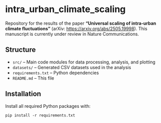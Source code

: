 # intra_urban_climate_scaling

Repository for the results of the paper **“Universal scaling of intra-urban climate fluctuations”** (arXiv: https://arxiv.org/abs/2505.19998). This manuscript is currently under review in Nature Communications.

## Structure

- `src/`             – Main code modules for data processing, analysis, and plotting  
- `datasets/`  – Generated CSV datasets used in the analysis  
- `requirements.txt` – Python dependencies  
- `README.md`        – This file  

## Installation

Install all required Python packages with:

    pip install -r requirements.txt
